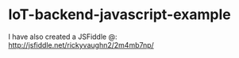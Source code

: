 # IoT-backend-javascript-example

I have also created a JSFiddle @:
http://jsfiddle.net/rickyvaughn2/2m4mb7np/

